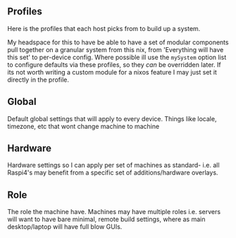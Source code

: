 ## Profiles

Here is the profiles that each host picks from to build up a system.

My headspace for this to have be able to have a set of modular components pull together on a granular system from this nix, from 'Everything will have this set' to per-device config.
Where possible ill use the `mySystem` option list to configure defaults via these profiles, so they _can_ be overridden later. If its not worth writing a custom module for a nixos feature I may just set it directly in the profile.

## Global

Default global settings that will apply to every device. Things like locale, timezone, etc that wont change machine to machine

## Hardware

Hardware settings so I can apply per set of machines as standard- i.e. all Raspi4's may benefit from a specific set of additions/hardware overlays.

## Role

The role the machine have. Machines may have multiple roles
i.e. servers will want to have bare minimal, remote build settings, where as main desktop/laptop will have full blow GUIs.
